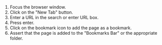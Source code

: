 1. Focus the browser window.
2. Click on the "New Tab" button.
3. Enter a URL in the search or enter URL box.
4. Press enter.
5. Click on the bookmark icon to add the page as a bookmark.
6. Assert that the page is added to the "Bookmarks Bar" or the appropriate folder.